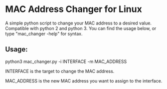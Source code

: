 # MAC Address Changer for Linux

A simple python script to change your MAC address to a desired value.
Compatible with python 2 and python 3. You can find the usage below,
or type "mac_changer -help" for syntax.

## Usage:

python3 mac_changer.py -i INTERFACE -m MAC_ADDRESS

INTERFACE is the target to change the MAC address.

MAC_ADDRESS is the new MAC address you want to assign
to the interface.